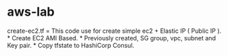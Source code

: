 # aws-lab


create-ec2.tf = This code use for create simple ec2 + Elastic IP ( Public IP ).
                * Create EC2 AMI Based.
                * Previously created, SG group, vpc, subnet and Key pair.
                * Copy tfstate to HashiCorp Consul.
                
                
